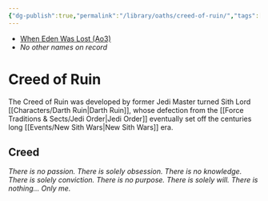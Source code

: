 ```yaml
---
{"dg-publish":true,"permalink":"/library/oaths/creed-of-ruin/","tags":["oath"],"noteIcon":"saber1"}
---
```


- [When Eden Was Lost (Ao3)](https://archiveofourown.org/works/19334440/chapters/45992584)
- *No other names on record*
# Creed of Ruin
The Creed of Ruin was developed by former Jedi Master turned Sith Lord [[Characters/Darth Ruin\|Darth Ruin]], whose defection from the [[Force Traditions & Sects/Jedi Order\|Jedi Order]] eventually set off the centuries long [[Events/New Sith Wars\|New Sith Wars]] era. 

## Creed

*There is no passion. There is solely obsession.
There is no knowledge. There is solely conviction.
There is no purpose. There is solely will.
There is nothing...
Only me.*